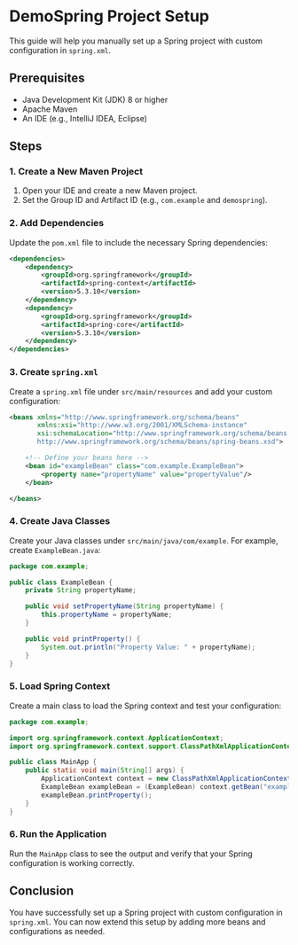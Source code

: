 # DemoSpring Project Setup

This guide will help you manually set up a Spring project with custom configuration in `spring.xml`.

## Prerequisites

- Java Development Kit (JDK) 8 or higher
- Apache Maven
- An IDE (e.g., IntelliJ IDEA, Eclipse)

## Steps

### 1. Create a New Maven Project

1. Open your IDE and create a new Maven project.
2. Set the Group ID and Artifact ID (e.g., `com.example` and `demospring`).

### 2. Add Dependencies

Update the `pom.xml` file to include the necessary Spring dependencies:

```xml
<dependencies>
    <dependency>
        <groupId>org.springframework</groupId>
        <artifactId>spring-context</artifactId>
        <version>5.3.10</version>
    </dependency>
    <dependency>
        <groupId>org.springframework</groupId>
        <artifactId>spring-core</artifactId>
        <version>5.3.10</version>
    </dependency>
</dependencies>
```

### 3. Create `spring.xml`

Create a `spring.xml` file under `src/main/resources` and add your custom configuration:

```xml
<beans xmlns="http://www.springframework.org/schema/beans"
       xmlns:xsi="http://www.w3.org/2001/XMLSchema-instance"
       xsi:schemaLocation="http://www.springframework.org/schema/beans 
       http://www.springframework.org/schema/beans/spring-beans.xsd">

    <!-- Define your beans here -->
    <bean id="exampleBean" class="com.example.ExampleBean">
        <property name="propertyName" value="propertyValue"/>
    </bean>

</beans>
```

### 4. Create Java Classes

Create your Java classes under `src/main/java/com/example`. For example, create `ExampleBean.java`:

```java
package com.example;

public class ExampleBean {
    private String propertyName;

    public void setPropertyName(String propertyName) {
        this.propertyName = propertyName;
    }

    public void printProperty() {
        System.out.println("Property Value: " + propertyName);
    }
}
```

### 5. Load Spring Context

Create a main class to load the Spring context and test your configuration:

```java
package com.example;

import org.springframework.context.ApplicationContext;
import org.springframework.context.support.ClassPathXmlApplicationContext;

public class MainApp {
    public static void main(String[] args) {
        ApplicationContext context = new ClassPathXmlApplicationContext("spring.xml");
        ExampleBean exampleBean = (ExampleBean) context.getBean("exampleBean");
        exampleBean.printProperty();
    }
}
```

### 6. Run the Application

Run the `MainApp` class to see the output and verify that your Spring configuration is working correctly.

## Conclusion

You have successfully set up a Spring project with custom configuration in `spring.xml`. You can now extend this setup by adding more beans and configurations as needed.